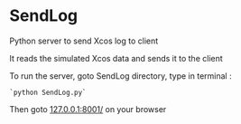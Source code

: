 # SendLog
Python server to send Xcos log to client

It reads the simulated Xcos data and sends it to the client

To run the server, goto SendLog directory, type in terminal :

	`python SendLog.py`

Then goto [127.0.0.1:8001/](127.0.0.1:8001/) on your browser
